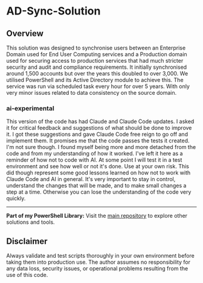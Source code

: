 # AD-Sync-Solution

## Overview
This solution was designed to synchronise users between an Enterprise Domain used for End User Computing services and a Production domain used for securing access to production services that had much stricter security and audit and compliance requirements. It initially synchronised around 1,500 accounts but over the years this doubled to over 3,000. We utilised PowerShell and its Active Directory module to achieve this. The service was run via scheduled task every hour for over 5 years. With only very minor issues related to data consistency on the source domain.

### ai-experimental
This version of the code has had Claude and Claude Code updates. I asked it for critical feedback and suggestions of what should be done to improve it. I got these suggestions and gave Claude Code free reign to go off and implement them. It promises me that the code passes the tests it created. I'm not sure though. I found myself being more and more detached from the code and from my understanding of how it worked. I've left it here as a reminder of how not to code with AI. At some point I will test it in a test environment and see how well or not it's done. Use at your own risk. This did though represent some good lessons learned on how not to work with Claude Code and AI in general. It's very important to stay in control, understand the changes that will be made, and to make small changes a step at a time. Otherwise you can lose the understanding of the code very quickly.

---

**Part of my PowerShell Library:** Visit the [main repository](../README.md) to explore other solutions and tools.

## Disclaimer
Always validate and test scripts thoroughly in your own environment before taking them into production use. The author assumes no responsibility for any data loss, security issues, or operational problems resulting from the use of this code.
